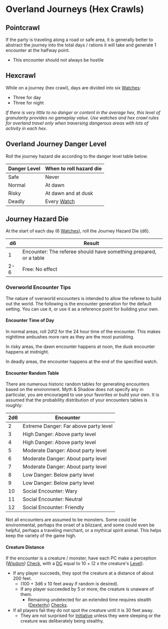 # Overland Journeys (Hex Crawls)
## Pointcrawl
If the party is traveling along a road or safe area, it is generally better to abstract the journey into the total days / rations it will take and generate 1 encounter at the halfway point.
- This encounter should not always be hostile
## Hexcrawl
While on a journey (hex crawl), days are divided into six [Watches](Watches.md): 
- Three for day
- Three for night 

*If there is very little to no danger or content in the average hex, this level of granularity provides no gameplay value. Use watches and hex crawl rules for overland travel only when traversing dangerous areas with lots of activity in each hex.*
## Overland Journey Danger Level
Roll the journey hazard die according to the danger level table below.

| Danger Level | When to roll hazard die   |
| ------------ | ------------------------- |
| Safe         | Never                     |
| Normal       | At dawn                   |
| Risky        | At dawn and at dusk       |
| Deadly       | Every [Watch](Watches.md) |
## Journey Hazard Die

At the start of each day (6 [Watches](Watches.md)), roll the Journey Hazard Die (d6).

| d6  | Result                                                            |
| --- | ----------------------------------------------------------------- |
| 1   | Encounter: The referee should have something prepared, or a table |
| 2-6 | Free: No effect                                                   |

### Overworld Encounter Tips

The nature of overworld encounters is intended to allow the referee to build out the world. The following is the encounter generation for the default setting. You can use it, or use it as a reference point for building your own.

#### Encounter Time of Day
In normal areas, roll 2d12 for the 24 hour time of the encounter. This makes nighttime ambushes more rare as they are the most punishing.

In risky areas, the dawn encounter happens at noon, the dusk encounter happens at midnight.

In deadly areas, the encounter happens at the end of the specified watch.

#### Encounter Random Table
There are numerous historic random tables for generating encounters based on the environment. Myth & Shadow does not specify any in particular, you are encouraged to use your favorites or build your own. It is assumed that the probability distribution of your encounters tables is roughly:

| 2d6 | Encounter                             |
| --- | ------------------------------------- |
| 2   | Extreme Danger: Far above party level |
| 3   | High Danger: Above party level        |
| 4   | High Danger: Above party level        |
| 5   | Moderate Danger: About party level    |
| 6   | Moderate Danger: About party level    |
| 7   | Moderate Danger: About party level    |
| 8   | Low Danger: Below party level         |
| 9   | Low Danger: Below party level         |
| 10  | Social Encounter: Wary                |
| 11  | Social Encounter: Neutral             |
| 12  | Social Encounter: Friendly            |
Not all encounters are assumed to be monsters. Some could be environmental, perhaps the onset of a blizzard, and some could even be helpful, perhaps a traveling merchant, or a mythical spirit animal. This helps keep the variety of the game high.

#### Creature Distance
If the encounter is a creature / monster, have each PC make a perception ([Wisdom](../Player%20Characters/Chosen%20Statistics/Wisdom.md)) [Check](Check.md), with a [DC](DC.md) equal to 10 + (2 x the creature's [Level](../Player%20Characters/Derived%20Statistics/Level.md)).
- If any player succeeds, they spot the creature at a distance of about 200 feet.
	- (100 + 3d6 x 10 feet away if random is desired).
	- If any player succeeded by 5 or more, the creature is unaware of them.
		- Remaining undetected for an extended time requires stealth ([Dexterity](../Player%20Characters/Chosen%20Statistics/Dexterity.md)) [Checks](Check.md).
- If all players fail they do not spot the creature until it is 30 feet away.
	- They are not surprised for [Initiative](Initiative.md) unless they were sleeping or the creature was deliberately being stealthy.

